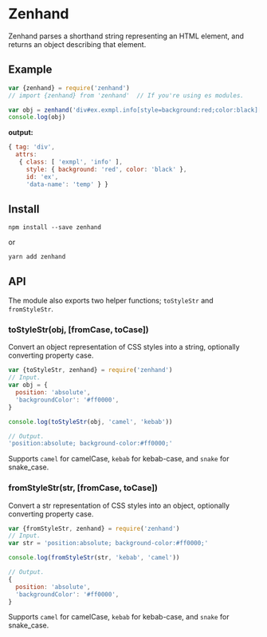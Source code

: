 # Zenhand
Zenhand parses a shorthand string representing an HTML element, and returns an object describing that element.

## Example
```js
var {zenhand} = require('zenhand')
// import {zenhand} from 'zenhand'  // If you're using es modules.

var obj = zenhand('div#ex.exmpl.info[style=background:red;color:black][data-name=temp]')
console.log(obj)
```
__output:__
```js
{ tag: 'div',
  attrs: 
   { class: [ 'exmpl', 'info' ],
     style: { background: 'red', color: 'black' },
     id: 'ex',
     'data-name': 'temp' } }
```

## Install
`npm install --save zenhand`

or

`yarn add zenhand`

## API
The module also exports two helper functions; `toStyleStr` and `fromStyleStr`.

### toStyleStr(obj, [fromCase, toCase])
Convert an object representation of CSS styles into a string, optionally converting property case.

```js
var {toStyleStr, zenhand} = require('zenhand')
// Input.
var obj = {
  position: 'absolute',
  'backgroundColor': '#ff0000',
}

console.log(toStyleStr(obj, 'camel', 'kebab'))

// Output.
'position:absolute; background-color:#ff0000;'
```

Supports `camel` for camelCase, `kebab` for kebab-case, and `snake` for snake_case.

### fromStyleStr(str, [fromCase, toCase])
Convert a str representation of CSS styles into an object, optionally converting property case.

```js
var {fromStyleStr, zenhand} = require('zenhand')
// Input.
var str = 'position:absolute; background-color:#ff0000;'

console.log(fromStyleStr(str, 'kebab', 'camel'))

// Output.
{
  position: 'absolute',
  'backgroundColor': '#ff0000',
}
```

Supports `camel` for camelCase, `kebab` for kebab-case, and `snake` for snake_case.
